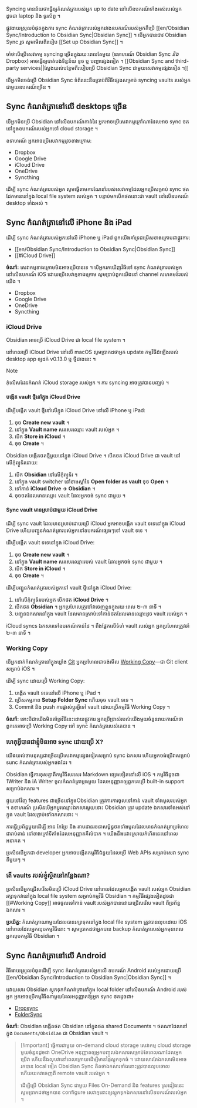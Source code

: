 Syncing មានន័យថាធ្វើឲ្យកំណត់ត្រារបស់អ្នក up to date នៅលើឧបករណ៍ទាំងអស់របស់អ្នក​ ដូចជា laptop និង ទូរស័ព្ទ ។

ផ្លូវងាយស្រួលបំផុតក្នុងការ sync កំណត់ត្រារបស់អ្នករវាងឧបករណ៍របស់អ្នកគឺប្រើ [[en/Obsidian Sync/Introduction to Obsidian Sync|Obsidian Sync]] ។ បើអ្នកបានជាវ Obsidian Sync រួច សូមមើលពីរបៀប [[Set up Obsidian Sync]] ។

ចាំថាបើប្រើសេវាកម្ម syncing ច្រើនក្នុងរយៈពេលតែមួយ (ឧទាហរណ៍ Obsidian Sync _និង_ Dropbox) អាចធ្វើឲ្យបាត់បង់ទិន្នន័យ ខូច ឬ បញ្ហាផ្សេងទៀត ។ [[Obsidian Sync and third-party services||ស្វែងយល់បន្ថែមពីរបៀបប្រើ Obsidian Sync ជាមួយសេវាកម្មផ្សេងទៀត ។]]

បើអ្នកមិនចង់ប្រើ Obsidian Sync ទំព័រនេះនឹងប្រាប់ពីវិធីផ្សេងសម្រាប់ syncing vaults របស់អ្នកជាមួយឧបករណ៍ច្រើន ។

## Sync កំណត់ត្រានៅលើ desktops ច្រើន

បើអ្នកមិនប្រើ Obsidian នៅលើឧបករណ៍កាន់ដៃ អ្នកអាចប្រើសេវាកម្មក្រៅណាដែលអាច sync ថតនៅក្នុងឧបករណ៍របស់អ្នកទៅ cloud storage ។

ឧទាហរណ៍ អ្នកអាចប្រើសេវាកម្មដូចខាងក្រោម:

- Dropbox
- Google Drive
- iCloud Drive
- OneDrive
- Syncthing

ដើម្បី sync កំណត់ត្រារបស់អ្នក សូមធ្វើតាមការណែនាំរបស់សេវាកម្មដែលអ្នកប្រើសម្រាប់ sync ថតដែកមាននៅក្នុង local file system របស់អ្នក ។ បន្ទាប់មកបើកថតនោះជា vault នៅលើឧបករណ៍ desktop ទាំងអស់ ។

## Sync កំណត់ត្រានៅលើ iPhone និង iPad

ដើម្បី sync កំណត់ត្រារបស់អ្នកនៅលើ iPhone ឬ iPad ពួកយើងគាំទ្រជម្រើសខាងក្រោមជាផ្លូវការ:

- [[en/Obsidian Sync/Introduction to Obsidian Sync|Obsidian Sync]]
- [[#iCloud Drive]]

**ចំណាំ:** សេវាកម្មខាងក្រោមមិនអាចប្រើបានទេ ។​ បើអ្នករកឃើញវិធីទៅ sync កំណត់ត្រារបស់អ្នកនៅលើឧបករណ៍ iOS ដោយប្រើសេវាក្មខាងក្រោម សូមប្រាប់ពួកយើងនៅ channel សហគមន៍របស់យើង ។

- Dropbox
- Google Drive
- OneDrive
- Syncthing

### iCloud Drive

Obsidian អាចប្រើ iCloud Drive ជា local file system ។

នៅពេលប្រើ iCloud Drive នៅលើ macOS សូមប្រាកដថាអ្នក update កម្មវិធីដំឡើងរបស់ desktop app ឲ្យដក់ v0.13.0 ឬ ថ្មីជាងនេះ ។

> [!note]
> កុំលើសដែនកំណត់ iCloud storage របស់អ្នក ។ ការ syncing អាចត្រូវបានបញ្ឈប់ ។

#### បង្កើត vault ថ្មីនៅក្នុង iCloud Drive

ដើម្បីបង្កើត vault ថ្មីនៅលើក្នុង iCloud Drive នៅលើ iPhone ឬ iPad:

1. ចុច **Create new vault** ។
2. នៅក្នុង **Vault name** សរសេរឈ្មោះ vault របស់អ្នក ។
3. បើក **Store in iCloud** ។
4. ចុច **Create** ។

Obsidian បង្កើតថតថ្មីមួយនៅក្នុង iCloud Drive ។ បើកថត iCloud Drive ជា vault នៅលើកុំព្យូទ័រដោយ:

1. បើក **Obsidian** នៅលើកុំព្យូទ័រ ។
2. នៅក្នុង vault switcher នៅខាងស្តាំនៃ **Open folder as vault** ចុច **Open** ។
3. ទៅកាន់ **iCloud Drive → Obsidian** ។
4. ចុចថតដែលមានឈ្មោះ vault ដែលអ្នកចង់ sync ជាមួយ ។

#### Sync vault​ មានស្រាប់ជាមួយ iCloud Drive

ដើម្បី sync vault ដែលមានស្រាប់ដោយប្រើ iCloud អ្នកអាចបង្កើត vault ទទេនៅក្នុង iCloud Drive ហើយបញ្ជូនកំណត់ត្រារបស់អ្នកនៅឧបករណ៍ផ្សេងៗទៅ vault ទទេ ។

ដើម្បីបង្កើត vault ទទេនៅក្នុង iCloud Drive:

1. ចុច **Create new vault** ។
2. នៅក្នុង **Vault name** សរសេរឈ្មោះរបស់ vault ដែលអ្នកចង់ sync ជាមួយ ។
3. បើក **Store in iCloud** ។
4. ចុច **Create** ។

ដើម្បីបញ្ជូនកំណត់ត្រារបស់អ្នកទៅ vault ថ្មីនៅក្នុង iCloud Drive:

1. នៅលើកុំព្យូទ័ររបស់អ្នក បើកថត **iCloud Drive** ។
2. បើកថត **Obsidian** ។ អ្នកប្រហែលត្រូវចាំវាចេញខ្លួនក្នុងរយៈពេល ២-៣ នាទី ។
3. បញ្ជូនឯកសារនៅក្នុង vault ដែលមានស្រាប់ទៅកាន់ថតដែលមានឈ្មោះដូច vault របស់អ្នក ។

iCloud syncs ឯកសារទៅឧបរកណ៍កាន់ដៃ ។ ពឹងផ្អែកលើទំហំ vault របស់អ្នក អ្នកប្រហែលត្រូវចាំ ២-៣ នាទី ។

### Working Copy

បើអ្នកដាក់កំណត់ត្រានៅក្នុងឃ្លាំង [Git](https://git-scm.com/) អ្នកប្រហែលជាចង់មើល [Working Copy](https://apps.apple.com/us/app/working-copy-git-client/id896694807)—ជា Git client សម្រាប់ iOS ។

ដើម្បី sync ដោយប្រើ់ Working Copy:

1. បង្កើត vault ទទេនៅលើ iPhone ឬ iPad ។
2. ប្រើសកម្មភាព **Setup Folder Sync** ហើយចុច vault ទទេ ។
3. Commit និង push ការផ្លាស់ប្តូរអ្វីទៅ vault ដោយប្រើកម្មវិធី Working Copy ។

**ចំណាំ:** ទោះបីជាយើងមិនគាំទ្រវិធីនេះដោយផ្លូវការ អ្នកប្រើប្រាស់របស់យើងមួយចំនួនរាយការណ៍ថាពួកគេអាចប្រើ Working Copy ទៅ sync កំណត់ត្រារបស់គេបាន ។

### ហេតុអ្វីបានជាខ្ញុំមិនអាច sync ដោយប្រើ X?

យើងយល់ថាមនុស្សជាច្រើនប្រើសេវាកម្មផ្សេងទៀតសម្រាប់ sync ឯកសារ ហើយអ្នកចង់ប្រើវាសម្រាប់  sunc កំណត់ត្រារបស់អ្នកផងដែរ ។

Obsidian ធ្វើការខុសគ្នាពីកម្មវិធីសរសេរ Markdown ផ្សេងទៀតនៅលើ iOS ។ កម្មវិធីដូចជា 1Writer និង iA Writer ចូលកំណត់ត្រាម្តងមួយ ដែលអនុញ្ញាតឲ្យពួកគេប្រើ built-in support សម្រាប់ឯកសារ ។

ផ្ទុយទៅវិញ features ជាច្រើននៅក្នុងObsidian ត្រូវការការចូលទៅកាន់ vault ទាំងមូលរបស់អ្នក ។ ឧទាហរណ៍ ប្រសិនបើអ្នកប្ដូរឈ្មោះឯកសារមួយនោះ Obsidian ត្រូវ update ឯកសារទាំងអស់នៅក្នុង vault ដែលភ្ជាប់ទៅឯកសារនោះ ។

ការធ្វើប្រព័ន្ធមួយដើម្បី អាន កែប្រែ និង តាមដានរចនាសម្ព័ន្ធថតទាំងមូលដែលមានកំណត់ត្រាប្រហែលជារាប់ពាន់ នៅខាងក្រៅទីតាំងដែលអនុញ្ញាតគឺលំបាក ។ យើងនឹងដោះស្រាយកំហិតនេះនៅពេលអនាគត ។

ប្រសិនបើអ្នកជា developer អ្នកអាចបង្កើតកម្មវិធីជំនួយដែលប្រើ Web APIs សម្រាប់សេវា sync នីមួយៗ ។

### តើ vaults របស់ខ្ញុំស្ថិតនៅកន្លែងណា?

ប្រសិនបើអ្នកជ្រើសរើសមិនប្រើ iCloud Drive នៅពេលដែលអ្នកបង្កើត vault របស់អ្នក Obsidian រក្សាទុកវានៅក្នុង local file system សម្រាប់កម្មវិធី Obsidian ។ កម្មវិធីផ្សេងទៀតដូចជា [[#Working Copy]] អាចចូលទៅកាន់ vault របស់អ្នកបានដោយជ្រើសរើស vault ពីប្រព័ន្ធឯកសារ ។

**ប្រយ័ត្ន:** កំណត់ត្រាណាមួយដែលបានរក្សាទុកនៅក្នុង local file system ត្រូវបានលុបដោយ iOS នៅពេលដែលអ្នកលុបកម្មវិធីនោះ ។ សូមប្រាកដថាអ្នកបាន backup កំណត់ត្រារបស់អ្នកមុនពេលអ្នកលុបកម្មវិធី Obsidian ។

## Sync កំណត់ត្រានៅលើ Android

វិធីងាយស្រួលបំផុតដើម្បី sync កំណត់ត្រារបស់អ្នកលើ ឧបករណ៍ Android របស់អ្នកដោយប្រើ [[en/Obsidian Sync/Introduction to Obsidian Sync|Obsidian Sync]] ។

ដោយសារ Obsidian ស្តុកទុកកំណត់ត្រានៅក្នុង local folder នៅលើឧបករណ៍ Android របស់អ្នក អ្នកអាចប្រើកម្មវិធីណាមួយដែលអនុញ្ញាតឱ្យអ្នក sync ថតដូចជា៖

- [Dropsync](https://play.google.com/store/apps/details?id=com.ttxapps.dropsync)
- [FolderSync](https://play.google.com/store/apps/details?id=dk.tacit.android.foldersync.lite)

**ចំណាំ:** Obsidian បង្កើតថត Obsidian នៅក្នុងថត shared Documents ។ ថតណាដែលនៅក្នុង `Documents/Obsidian` ជា Obsidian vault ។

> [!important] ធ្វើការជាមួយ on-demand cloud storage
> សេវាកម្ម cloud storage មួយចំនួនដូចជា OneDrive អនុញ្ញាតឲ្យអ្នកបញ្ចូលឯកសារសម្រាប់តែពេលណាដែលអ្នកប្រើវា ហើយនឹងលុបវានៅពេលក្រោយដើម្បីមានផ្ទៃស្តុកទុកធំ ។ ដោយសារតែឯកសារមិនអាចរកបាន local ទៀត Obsidian Sync គិតថាឯកសារទាំងនោះត្រូវបានលុបចោល ហើយយកវាចេញពី remote vault របស់អ្នក ។
>
> ដើម្បីប្រើ Obsidian Sync ជាមួយ Files On-Demand និង features ស្រដៀងនេះ សូមប្រាកដថាអ្នកបាន configure សេវាក្មនោះឲ្យស្តុកទុកឯកសារនៅលើឧបករណ៍របស់អ្នក ។
